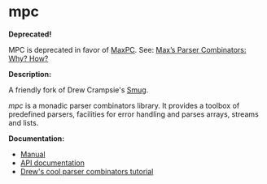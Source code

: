 # mpc

**Deprecated!**

MPC is deprecated in favor of [MaxPC](https://github.com/eugeneia/maxpc). See:
[Max’s Parser Combinators: Why? How?](http://mr.gy/blog/maxpc.html)

**Description:**

A friendly fork of Drew Crampsie's [Smug](https://github.com/drewc/smug).

*mpc* is a monadic parser combinators library. It provides a toolbox of
predefined parsers, facilities for error handling and parses arrays,
streams and lists.

**Documentation:**

* [Manual](http://mr.gy/maintenance/mpc/manual.html)
* [API documentation](http://mr.gy/maintenance/mpc/api.html)
* [Drew's cool parser combinators tutorial](https://github.com/drewc/smug/blob/master/smug.org)
